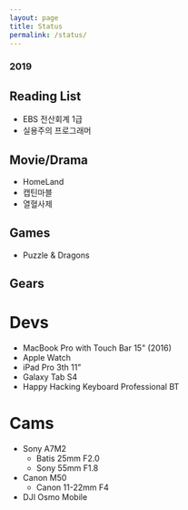 ```yaml
---
layout: page
title: Status
permalink: /status/
---
```

### 2019

## Reading List
- EBS 전산회계 1급
- 실용주의 프로그래머

## Movie/Drama
- HomeLand
- 캡틴마블
- 열혈사제

## Games
- Puzzle & Dragons

## Gears
# Devs
- MacBook Pro with Touch Bar 15" (2016)
- Apple Watch
- iPad Pro 3th 11"
- Galaxy Tab S4
- Happy Hacking Keyboard Professional BT

# Cams
- Sony A7M2
    - Batis 25mm F2.0
    - Sony 55mm F1.8
- Canon M50
    - Canon 11-22mm F4
- DJI Osmo Mobile
